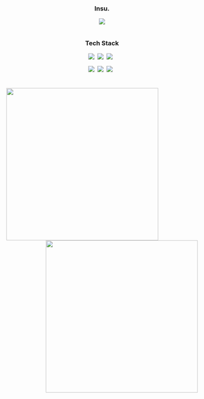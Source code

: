 <div align = "center">
<h3> Insu. </h3>
<a href="https://hits.seeyoufarm.com"><img src="https://hits.seeyoufarm.com/api/count/incr/badge.svg?url=https%3A%2F%2Fgithub.com%2FInsuuu24&count_bg=%234C6A93&title_bg=%23AEAEAE&icon=&icon_color=%23FFFFFF&title=hits&edge_flat=false"/></a>


#

<h3> Tech Stack </h3>
<p><img src="https://img.shields.io/badge/Swift-important?style=flat-square&logo=Swift&logoColor=FFFFFF"/>&nbsp;&nbsp;<img src="https://img.shields.io/badge/UIKit-skyblue?style=flat-square&logo=UIKit&logoColor=FFFFFF"/>&nbsp;&nbsp;<img src="https://img.shields.io/badge/SwiftUI-5597D5?style=flat-square&logo=Swift&logoColor=FFFFFF"/>&nbsp;&nbsp;</p>

<p><img src="https://img.shields.io/badge/Notion-white?style=flat-square&logo=Notion&logoColor=black"/>&nbsp;&nbsp;<img src="https://img.shields.io/badge/GitHub-gray?style=flat-square&logo=GitHub&logoColor=black"/>&nbsp;&nbsp;<img src="https://img.shields.io/badge/Git-yellow?style=flat-square&logo=Git&logoColor=F05032"/>&nbsp;&nbsp;</p>

</div>

#

<div align="center">
    <a href="https://github.com/anuraghazra/github-readme-stats" title="Go to Source">
        <img align="left" src="https://github-readme-stats.vercel.app/api?username=Insuuu24&show_icons=true&theme=github_dark" width="400" />
    </a>
    <a href="https://git.io/streak-stats" title="Go to Source">
        <img align="right" src="http://github-readme-streak-stats.herokuapp.com?user=Insuuu24&theme=github-dark-blue" width="400" />
    </a>
</div>


